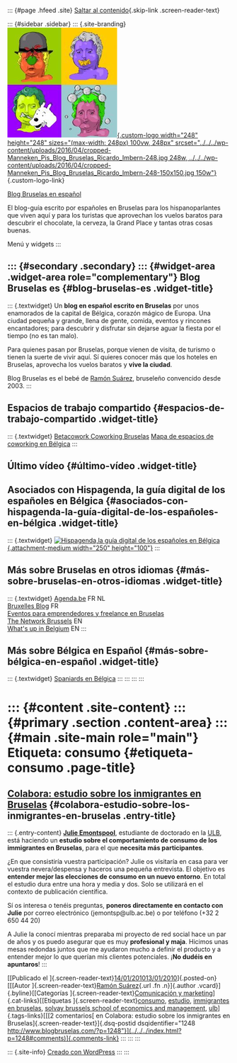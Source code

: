 ::: {#page .hfeed .site}
[Saltar al contenido](index.html#content){.skip-link
.screen-reader-text}

::: {#sidebar .sidebar}
::: {.site-branding}
[![](../../../wp-content/uploads/2016/04/cropped-Manneken_Pis_Blog_Bruselas_Ricardo_Imbern-248.jpg){.custom-logo
width="248" height="248" sizes="(max-width: 248px) 100vw, 248px"
srcset="../../../wp-content/uploads/2016/04/cropped-Manneken_Pis_Blog_Bruselas_Ricardo_Imbern-248.jpg 248w, ../../../wp-content/uploads/2016/04/cropped-Manneken_Pis_Blog_Bruselas_Ricardo_Imbern-248-150x150.jpg 150w"}](../../../index.html){.custom-logo-link}

[Blog Bruselas en español](../../../index.html)

El blog-guía escrito por españoles en Bruselas para los hispanoparlantes
que viven aquí y para los turistas que aprovechan los vuelos baratos
para descubrir el chocolate, la cerveza, la Grand Place y tantas otras
cosas buenas.

Menú y widgets
:::

::: {#secondary .secondary}
::: {#widget-area .widget-area role="complementary"}
Blog Bruselas es {#blog-bruselas-es .widget-title}
----------------

::: {.textwidget}
Un **blog en español escrito en Bruselas** por unos enamorados de la
capital de Bélgica, corazón mágico de Europa. Una ciudad pequeña y
grande, llena de gente, comida, eventos y rincones encantadores; para
descubrir y disfrutar sin dejarse aguar la fiesta por el tiempo (no es
tan malo).

Para quienes pasan por Bruselas, porque vienen de visita, de turismo o
tienen la suerte de vivir aquí. Sí quieres conocer más que los hoteles
en Bruselas, aprovecha los vuelos baratos y **vive la ciudad**.

Blog Bruselas es el bebé de [Ramón Suárez](http://www.ramonsuarez.com),
bruseleño convencido desde 2003.
:::

Espacios de trabajo compartido {#espacios-de-trabajo-compartido .widget-title}
------------------------------

::: {.textwidget}
[Betacowork Coworking Bruselas](http://www.betacowork.com) [Mapa de
espacios de coworking en Bélgica](http://coworkingbelgium.com)
:::

Último vídeo {#último-vídeo .widget-title}
------------

Asociados con Hispagenda, la guía digital de los españoles en Bélgica {#asociados-con-hispagenda-la-guía-digital-de-los-españoles-en-bélgica .widget-title}
---------------------------------------------------------------------

::: {.textwidget}
[![Hispagenda,la guía digital de los españoles en
Bélgica](../../../wp-content/uploads/2010/04/Hispagenda-250px.gif "Hispagenda, la guía digital de los españoles en Bélgica"){.attachment-medium
width="250" height="100"}](http://www.hispagenda.com)
:::

Más sobre Bruselas en otros idiomas {#más-sobre-bruselas-en-otros-idiomas .widget-title}
-----------------------------------

::: {.textwidget}
[Agenda.be](http://www.agenda.be) FR NL\
[Bruxelles Blog](http://www.bxlblog.be/) FR\
[Eventos para emprendedores y freelance en
Bruselas](http://www.betacowork.com/events/)\
[The Network
Brussels](http://groups.yahoo.com/group/TheNetworkBrussels/) EN\
[What\'s up in Belgium](http://www.whatsupin.be/) EN
:::

Más sobre Bélgica en Español {#más-sobre-bélgica-en-español .widget-title}
----------------------------

::: {.textwidget}
[Spaniards en Bélgica](http://www.spaniards.es/paises/belgica)
:::
:::
:::
:::

::: {#content .site-content}
::: {#primary .section .content-area}
::: {#main .site-main role="main"}
Etiqueta: consumo {#etiqueta-consumo .page-title}
=================

[Colabora: estudio sobre los inmigrantes en Bruselas](../../../index.html?p=1248) {#colabora-estudio-sobre-los-inmigrantes-en-bruselas .entry-title}
---------------------------------------------------------------------------------

::: {.entry-content}
**[Julie
Emontspool](http://be.linkedin.com/pub/julie-emontspool/8/b98/24a "CV Julie Emontspool")**,
estudiante de doctorado en la
[ULB](http://www.ulb.ac.be/rech/inventaire/unites/ULB633.html "Departamento de Marketing de la ULB, Universidad Libre de Bruselas"),
está haciendo un **estudio sobre el comportamiento de consumo de los
immigrantes en Bruselas**, para el que **necesita más participantes**.

¿En que consistiría vuestra participación? Julie os visitaría en casa
para ver vuestra nevera/despensa y haceros una pequeña entrevista. El
objetivo es **entender mejor las elecciones de consumo en un nuevo
entorno**. En total el estudio dura entre una hora y media y dos. Solo
se utilizará en el contexto de publicación científica.

Sí os interesa o tenéis preguntas, **poneros directamente en contacto
con Julie** por correo electrónico (jemontsp\@ulb.ac.be) o por teléfono
(+32 2 650 44 20)

A Julie la conocí mientras preparaba mi proyecto de red social hace un
par de años y os puedo asegurar que es muy **profesional y maja**.
Hicimos unas mesas redondas juntos que me ayudaron mucho a definir el
producto y a entender mejor lo que querían mís clientes potenciales.
¡**No dudéis en apuntaros**!
:::

[[Publicado el
]{.screen-reader-text}[14/01/201013/01/2010](../../../index.html?p=1248)]{.posted-on}[[[Autor
]{.screen-reader-text}[Ramón
Suárez](../../2010/04/30/index.html?author=2){.url .fn .n}]{.author
.vcard}]{.byline}[[Categorías ]{.screen-reader-text}[Comunicación y
marketing](../../category/comunicacion-y-marketing/index.html)]{.cat-links}[[Etiquetas
]{.screen-reader-text}[consumo](index.html),
[estudio](../estudio/index.html), [immigrantes en
bruselas](../immigrantes-en-bruselas/index.html), [solvay brussels
school of economics and
management](../solvay-brussels-school-of-economics-and-management/index.html),
[ulb](../ulb/index.html)]{.tags-links}[[[2 comentarios[ en Colabora:
estudio sobre los inmigrantes en
Bruselas]{.screen-reader-text}]{.dsq-postid
dsqidentifier="1248 http://www.blogbruselas.com/?p=1248"}](../../../index.html?p=1248#comments)]{.comments-link}
:::
:::
:::

::: {.site-info}
[Creado con WordPress](https://es.wordpress.org/)
:::
:::
